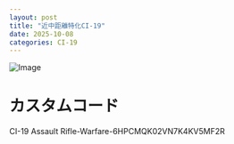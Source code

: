 ```yaml
---
layout: post
title: "近中距離特化CI-19"
date: 2025-10-08
categories: CI-19
---
```


![Image](https://github.com/user-attachments/assets/20ce8026-94e5-4216-8371-b1a1a347f486)

# カスタムコード

CI-19 Assault Rifle-Warfare-6HPCMQK02VN7K4KV5MF2R
